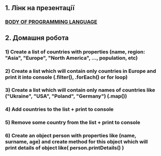 ## 1. Лінк на презентації

### [BODY OF PROGRAMMING LANGUAGE](https://docs.google.com/presentation/d/1WaYT_5ZEbhGhGRJGpagVB-pTPcU9i-rgg5wc_wjcJa0/edit?usp=sharing)

## 2. Домашня робота

### 1) Create a list of countries with properties (name, region: "Asia", "Europe", "North America", ..., population, etc)

### 2) Create a list which will contain only countries in Europe and print it into console (.filter(), .forEach() or for loop)

### 3) Create a list which will contain only names of countries like ("Ukraine", "USA", "Poland", "Germany") (.map())

### 4) Add countries to the list + print to console

### 5) Remove some country from the list + print to console

### 6) Create an object person with properties like (name, surname, age) and create method for this object which will print details of object like( person.printDetails() )

